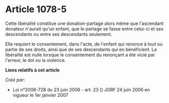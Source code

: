 # Article 1078-5

Cette libéralité constitue une donation-partage alors même que l'ascendant donateur n'aurait qu'un enfant, que le partage se
fasse entre celui-ci et ses descendants ou entre ses descendants seulement.

Elle requiert le consentement, dans l'acte, de l'enfant qui renonce à tout ou partie de ses droits, ainsi que de ses
descendants qui en bénéficient. La libéralité est nulle lorsque le consentement du renonçant a été vicié par l'erreur, le dol
ou la violence.

**Liens relatifs à cet article**

_Créé par_:

  - Loi n°2006-728 du 23 juin 2006 - art. 23 () JORF 24 juin 2006 en vigueur le 1er janvier 2007

